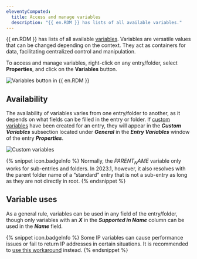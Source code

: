 ```yaml
---
eleventyComputed:
  title: Access and manage variables
  description: "{{ en.RDM }} has lists of all available variables."
---
```

{{ en.RDM }} has lists of all available [variables](/rdm/concepts/intermediate-concepts/variables/). Variables are versatile values that can be changed depending on the context. They act as containers for data, facilitating centralized control and manipulation.

To access and manage variables, right-click on any entry/folder, select **Properties**, and  click on the **Variables** button.

![Variables button in {{ en.RDM }}](https://cdnweb.devolutions.net/docs/RDMW4006_2024_1.png)

## Availability 
The availability of variables varies from one entry/folder to another, as it depends on what fields can be filled in the entry or folder. If [custom variables](/kb/remote-desktop-manager/knowledge-base/manage-custom-variables/) have been created for an entry, they will appear in the ***Custom Variables*** subsection located under ***General*** in the ***Entry Variables*** window of the entry ***Properties***.

![Custom variables](https://cdnweb.devolutions.net/docs/en/rdm/windows/RDMW4007_2024_1.png)

{% snippet icon.badgeInfo %}
Normally, the $PARENT_NAME$ variable only works for sub-entries and folders. In 2023.1, however, it also resolves with the parent folder name of a “standard” entry that is not a sub-entry as long as they are not directly in root.
{% endsnippet %}

## Variable uses
As a general rule, variables can be used in any field of the entry/folder, though only variables with an ***X*** in the ***Supported in Name*** column can be used in the ***Name*** field. 

{% snippet icon.badgeInfo %}
Some IP variables can cause performance issues or fail to return IP addresses in certain situations. It is recommended to [use this workaround](/kb/remote-desktop-manager/knowledge-base/ip-variables/) instead.
{% endsnippet %}